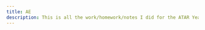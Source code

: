 ```yaml
---
title: AE
description: This is all the work/homework/notes I did for the ATAR Year 11 Course
---
```

